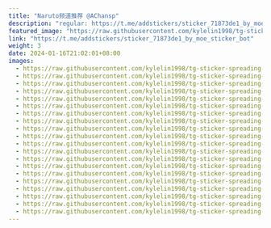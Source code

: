 ```yaml
---
title: "Naruto频道推荐 @AChansp"
description: "regular: https://t.me/addstickers/sticker_71873de1_by_moe_sticker_bot"
featured_image: "https://raw.githubusercontent.com/kylelin1998/tg-sticker-spreading-worldwide-images/main/img/bd142e0e-4945-4345-8d9e-a4747188a1a6.jpg"
link: "https://t.me/addstickers/sticker_71873de1_by_moe_sticker_bot"
weight: 3
date: 2024-01-16T21:02:01+08:00
images:
  - https://raw.githubusercontent.com/kylelin1998/tg-sticker-spreading-worldwide-images/main/img/bd142e0e-4945-4345-8d9e-a4747188a1a6.jpg
  - https://raw.githubusercontent.com/kylelin1998/tg-sticker-spreading-worldwide-images/main/img/d3e64b84-4c2c-47ce-a898-86a969a03a19.jpg
  - https://raw.githubusercontent.com/kylelin1998/tg-sticker-spreading-worldwide-images/main/img/7d64f20a-1265-48c3-a589-5ebd8702dbf0.jpg
  - https://raw.githubusercontent.com/kylelin1998/tg-sticker-spreading-worldwide-images/main/img/ec95e1c0-6688-4100-a6fb-088ff4b7c8eb.jpg
  - https://raw.githubusercontent.com/kylelin1998/tg-sticker-spreading-worldwide-images/main/img/3e3161e0-5ea3-4c70-bb37-4050144b8594.jpg
  - https://raw.githubusercontent.com/kylelin1998/tg-sticker-spreading-worldwide-images/main/img/63b1e660-0dfd-44d6-976e-9a6fc529405b.jpg
  - https://raw.githubusercontent.com/kylelin1998/tg-sticker-spreading-worldwide-images/main/img/cccba3c8-d1ff-49a5-b19f-e851041250a8.jpg
  - https://raw.githubusercontent.com/kylelin1998/tg-sticker-spreading-worldwide-images/main/img/789199d9-c898-471a-9eb4-362268d27665.jpg
  - https://raw.githubusercontent.com/kylelin1998/tg-sticker-spreading-worldwide-images/main/img/155fd208-780d-4948-93f7-8edd53a6426a.jpg
  - https://raw.githubusercontent.com/kylelin1998/tg-sticker-spreading-worldwide-images/main/img/c8058da4-9eb1-4beb-b72c-f576d6d5190d.jpg
  - https://raw.githubusercontent.com/kylelin1998/tg-sticker-spreading-worldwide-images/main/img/13a7a8b4-1340-4b93-825d-6c5c2834b8fb.jpg
  - https://raw.githubusercontent.com/kylelin1998/tg-sticker-spreading-worldwide-images/main/img/0dd43a81-1e27-4f3e-9c9a-d3ea14d8b6e8.jpg
  - https://raw.githubusercontent.com/kylelin1998/tg-sticker-spreading-worldwide-images/main/img/c10108e9-4416-4acc-8dd0-2f58ded64242.jpg
  - https://raw.githubusercontent.com/kylelin1998/tg-sticker-spreading-worldwide-images/main/img/18ea3c22-d278-49d4-a763-8bf5c728cc88.jpg
  - https://raw.githubusercontent.com/kylelin1998/tg-sticker-spreading-worldwide-images/main/img/2510c6cb-1cc0-4c42-b85c-df64da84e2b2.jpg
  - https://raw.githubusercontent.com/kylelin1998/tg-sticker-spreading-worldwide-images/main/img/6e0e74ea-a779-43f6-91c6-9a785ea40b86.jpg
  - https://raw.githubusercontent.com/kylelin1998/tg-sticker-spreading-worldwide-images/main/img/0b34d253-6248-44b8-a4e3-0aeb3a2e73e8.jpg
  - https://raw.githubusercontent.com/kylelin1998/tg-sticker-spreading-worldwide-images/main/img/ff4611d2-0d35-4703-8680-54cda17e1325.jpg
  - https://raw.githubusercontent.com/kylelin1998/tg-sticker-spreading-worldwide-images/main/img/e879309a-aba6-4746-a22b-44d23601534f.jpg
  - https://raw.githubusercontent.com/kylelin1998/tg-sticker-spreading-worldwide-images/main/img/0ffc535f-2f59-4466-8d60-5bcff027e6de.jpg
---
```

